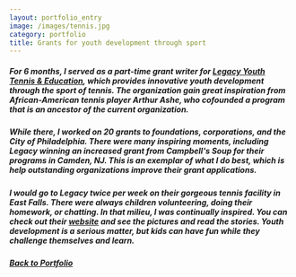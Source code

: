 ```yaml
---
layout: portfolio_entry
image: /images/tennis.jpg
category: portfolio
title: Grants for youth development through sport
---
```


##### For 6 months, I served as a part-time grant writer for [Legacy Youth Tennis & Education](http://www.legacyyte.org), which provides innovative youth development through the sport of tennis. The organization gain great inspiration from African-American tennis player Arthur Ashe, who cofounded a program that is an ancestor of the current organization. 

##### While there, I worked on 20 grants to foundations, corporations, and the City of Philadelphia. There were many inspiring moments, including Legacy winning an increased grant from Campbell's Soup for their programs in Camden, NJ. This is an exemplar of what I do best, which is help outstanding organizations improve their grant applications. 

##### I would go to Legacy twice per week on their gorgeous tennis facility in East Falls. There were always children volunteering, doing their homework, or chatting. In that milieu, I was continually inspired. You can check out their [website](http://www.legacyyte.org) and see the pictures and read the stories. Youth development is a serious matter, but kids can have fun while they challenge themselves and learn.

##### [Back to Portfolio](/work.html)